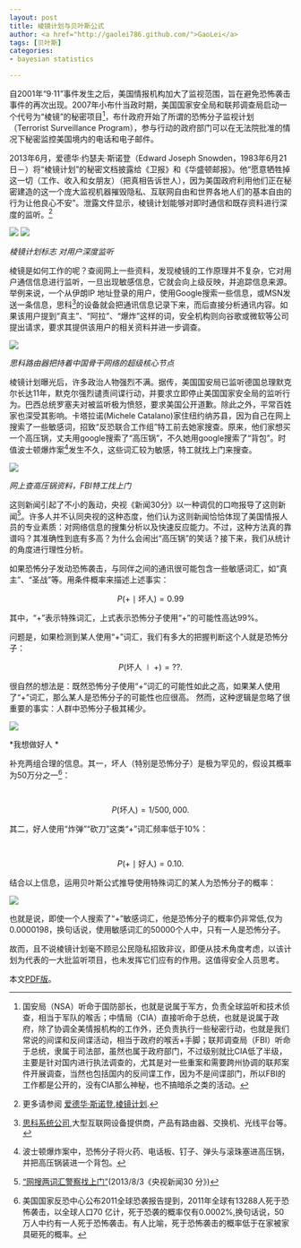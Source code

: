 ```yaml
---
layout: post
title: 棱镜计划与贝叶斯公式
author: <a href="http://gaolei786.github.com/">GaoLei</a>
tags: [贝叶斯]
categories:
- bayesian statistics

---
```


自2001年“9·11”事件发生之后，美国情报机构加大了监视范围，旨在避免恐怖袭击事件的再次出现。2007年小布什当政时期，美国国家安全局和联邦调查局启动一个代号为“棱镜”的秘密项目[^fn1]，布什政府开始了所谓的恐怖分子监视计划（Terrorist Surveillance Program），参与行动的政府部门可以在无法院批准的情况下秘密监控美国境内的电话和电子邮件。

2013年6月，爱德华·约瑟夫·斯诺登（Edward Joseph Snowden，1983年6月21日－）将“棱镜计划”的秘密文档披露给《卫报》和《华盛顿邮报》。他“愿意牺牲掉这一切（工作、收入和女朋友）（把真相告诉世人），因为美国政府利用他们正在秘密建造的这一个庞大监视机器摧毁隐私、互联网自由和世界各地人们的基本自由的行为让他良心不安”。泄露文件显示，棱镜计划能够对即时通信和既存资料进行深度的监听。[^fn2]


![](http://gaolei786.github.io/images/lengjing2.png)
![](http://gaolei786.github.io/images/lengjing3.png)


*棱镜计划标志   对用户深度监听*



棱镜是如何工作的呢？查阅网上一些资料，发现棱镜的工作原理并不复杂，它对用户通信信息进行监听，一旦出现敏感信息，它就会向上级反映，并追踪信息来源。举例来说，一个从伊朗IP 地址登录的用户，使用Google搜索一些信息，或MSN发送一条信息，思科[^fn3]的设备就会把通讯信息记录下来，而后直接分析通讯内容。如果该用户提到“真主”、“阿拉”、“爆炸”这样的词，安全机构则向谷歌或微软等公司提出请求，要求其提供该用户的相关资料并进一步调查。

![](http://gaolei786.github.io/images/lengjing6.jpg)

*思科路由器把持着中国骨干网络的超级核心节点* 



棱镜计划曝光后，许多政治人物强烈不满。据传，美国国安局已监听德国总理默克尔长达11年，默克尔强烈谴责间谍行动，并要求立即停止美国国家安全局的监听行为。巴西总统罗塞夫对被监听极为愤怒，要求美国公开道歉。除此之外，平常百姓家也深受其影响。卡塔拉诺(Michele Catalano)家住纽约纳苏县，因为自己在网上搜索了一些敏感词，招致“反恐联合工作组”特工前去她家搜查。原来，他们家想买一个高压锅，丈夫用google搜索了“高压锅”，不久她用google搜索了“背包”。时值波士顿爆炸案[^fn4]发生不久，这些词汇较为敏感，特工就找上门来搜查。

![](http://gaolei786.github.io/images/lengjing5.jpg)

*网上查高压锅资料，FBI特工找上门*


这则新闻引起了不小的轰动，央视《新闻30分》以一种调侃的口吻报导了这则新闻[^fn5]。许多人并不认同央视的这种态度，他们认为这则新闻恰恰体现了美国情报人员的专业素质：对网络信息的搜集分析以及快速反应能力。不过，这种方法真的靠谱吗？其准确性到底有多高？为什么会闹出“高压锅”的笑话？接下来，我们从统计的角度进行理性分析。

如果恐怖分子发动恐怖袭击，与同伴之间的通讯很可能包含一些敏感词汇，如“真主”、“圣战”等。用条件概率来描述上述事实：

$$P{(+\mid \text{坏人})} = 0.99$$

其中，“+”表示特殊词汇，上式表示恐怖分子使用“+”的可能性高达99\%。

问题是，如果检测到某人使用“+”词汇，我们有多大的把握判断这个人就是恐怖分子：

$$P{(\text{坏人}\mid +)} = {?}{?}.$$

很自然的想法是：既然恐怖分子使用“+”词汇的可能性如此之高，如果某人使用了“+”词汇，那么某人是恐怖分子的可能性也应很高。
然而，这种逻辑是忽略了很重要的事实：人群中恐怖分子极其稀少。

![](http://gaolei786.github.io/images/lengjing7.jpg)

*我想做好人 *



补充两组合理的信息。其一，坏人（特别是恐怖分子）是极为罕见的，假设其概率为50万分之一[^fn6]：

　　　$$P{(\text{坏人})} = 1 /500,000.$$

其二，好人使用“炸弹”“砍刀”这类“+”词汇频率低于10%：

　　　$$P{(+\mid \text{好人})} = 0.10.$$

结合以上信息，运用贝叶斯公式推导使用特殊词汇的某人为恐怖分子的概率：

![](http://gaolei786.github.io/images/lengjing8.png)

也就是说，即使一个人搜索了“+”敏感词汇，他是恐怖分子的概率仍非常低,仅为0.0000198，换句话说，使用敏感词汇的50000个人中，只有一人是恐怖分子。

故而，且不说棱镜计划毫不顾忌公民隐私招致非议，即便从技术角度考虑，以该计划为代表的一大批监听项目，也未发挥它们应有的作用。这值得安全人员思考。

本文[PDF版](http://gaolei786.github.io/pdf/棱镜计划与贝叶斯公式.pdf)。

[^fn1]:国安局（NSA）听命于国防部长，也就是说属于军方，负责全球监听和技术侦查，相当于军队的喉舌；中情局（CIA）直接听命于总统，也就是说属于政府，除了协调全美情报机构的工作外，还负责执行一些秘密行动，也就是我们常说的间谍和反间谍活动，相当于政府的喉舌+手脚；联邦调查局（FBI）听命于总统，隶属于司法部，虽然也属于政府部门，不过级别就比CIA低了半级，主要是针对国内进行执法调查的，尤其是对一些重案和需要跨州协调的联邦案件开展调查，当然也包括国内的反间谍工作，因为不是间谍部门，所以FBI的工作都是公开的，没有CIA那么神秘，也不搞暗杀之类的活动。

[^fn2]:更多请参阅 [爱德华·斯诺登](http://zh.wikipedia.org/wiki/爱德华·斯诺登 ),[棱镜计划](http://zh.wikipedia.org/wiki/棱镜计划).

[^fn3]:[思科系统公司](http://zh.wikipedia.org/wiki/思科系统),大型互联网设备提供商，产品有路由器、交换机、光线平台等。

[^fn4]:波士顿爆炸案中，恐怖分子将火药、电话板、钉子、弹头与滚珠塞进高压锅，并把高压锅装进一个背包。

[^fn5]:[“网搜两词汇警察找上门”](http://www.s1979.com/news/world/201308/0396890903.shtml)(2013/8/3《央视新闻30 分》)

[^fn6]:美国国家反恐中心公布2011全球恐袭报告提到，2011年全球有13288人死于恐怖袭击，以全球人口70 亿计，死于恐袭的概率仅有0.0002\%,换句话说，50万人中约有一人死于恐怖袭击。有人比喻，死于恐怖袭击的概率低于在家被家具砸死的概率。
